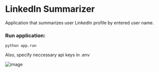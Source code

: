 # LinkedIn Summarizer
Application that summarizes user LinkedIn profile by entered user name.

### Run application:
```From cmd:
python app.run
```

Also, specify neccessary api keys in .env

![image](https://github.com/romario076/Linkedin-summarizer/assets/10981310/d8689fcc-0bab-41eb-af77-eec97990e0fa)
